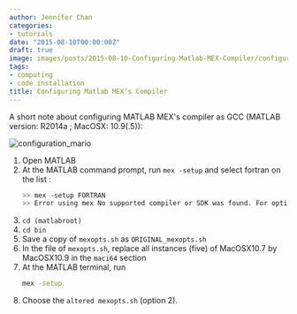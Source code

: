 ```yaml
---
author: Jennifer Chan
categories:
- tutorials
date: "2015-08-10T00:00:00Z"
draft: true
image: images/posts/2015-08-10-Configuring-Matlab-MEX-Compiler/configuration_mario.jpeg
tags:
- computing
- code installation
title: Configuring Matlab MEX’s Compiler
---
```


A short note about configuring MATLAB MEX's compiler as GCC (MATLAB version: R2014a ; MacOSX: 10.9(.5)):
<!--more-->

![configuration_mario](/images/posts/2015-08-10-Configuring-Matlab-MEX-Compiler/configuration_mario.jpeg)

1.	Open MATLAB
2.	At the MATLAB command prompt, run `mex -setup` and select fortran on the list :
    ```bash
	>> mex -setup FORTRAN
	>> Error using mex No supported compiler or SDK was found. For options, visit http://www.mathworks.com/support/compilers/R2014a/maci64.
    ```
3.	`cd (matlabroot)`
4.	`cd bin`
5.	Save a copy of `mexopts.sh` as `ORIGINAL_mexopts.sh`
6.	In the file of `mexopts.sh`, replace all instances (five) of MacOSX10.7 by MacOSX10.9 in the `maci64` section
7.	At the MATLAB terminal, run
    ```bash
    mex -setup
    ```
8.	Choose the `altered mexopts.sh` (option 2).


